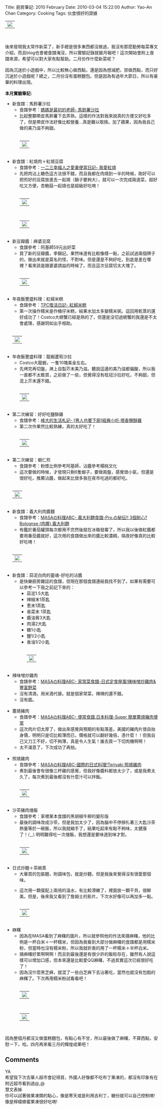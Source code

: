 Title: 廚房筆記: 2010 February
Date: 2010-03-04 15:22:00
Author: Yao-An Chan
Category: Cooking
Tags: 伙食很好的證據


<div class='post'>
<table style="width: auto; text-align: left; margin-left: auto; margin-right: auto;"><tbody><tr><td><a href="http://picasaweb.google.com/lh/photo/-EeM7GpD_NF1P_kFVqaTZQ?feat=embedwebsite"><img src="http://lh6.ggpht.com/_mvtDPM7iODU/S3eoeWE5xzI/AAAAAAAAGEY/6oQCfnRg2KI/s400/YAN_7292.JPG" /></a></td></tr></tbody></table><br /><br />後來發現我太常作新菜了，新手總是很多東西都沒做過，我沒有那麼勤勞每菜專文介紹，而且blog也會被食譜淹沒，所以實驗記錄就變月報吧！這次開始會附上食譜來源，希望可以對大家有點幫助。二月份作什麼新菜呢？<br /><br />因為沉迷於小遊戲中，所以比較無心做西點，還是因為想減肥，禁做西點，而只好沉迷於小遊戲呢？總之，二月份沒有蛋糕麵包。但是因為有過年大節日，所以有豪華的料理出現。<br /><br /><span style="font-weight: bold;">本月實驗筆記:</span><br /><ul><li>新食譜：馬鈴薯沙拉<br /><ul><li>食譜參考：<a href="http://www.wretch.cc/blog/bubutsai/9845628">媽媽是最初的老師- 馬鈴薯沙拉</a></li><li>比起整顆帶皮馬鈴薯下去弄熟，這樣的作法對我來說真的方便又好吃多了，但是帶皮作法好像比較營養...真是難以取捨。加了蘋果，因為我自己做的美乃滋不夠甜。<br /><br /><table style="width: auto; text-align: left; margin-left: auto; margin-right: auto;"><tbody><tr><td><a href="http://picasaweb.google.com/lh/photo/ybb9T-W3ECHyChO7cxk5pQ?feat=embedwebsite"><img src="http://lh6.ggpht.com/_mvtDPM7iODU/S2ounyigUrI/AAAAAAAAF_c/XsJgr-dRjU8/s400/YAN_7178.JPG" /></a></td></tr></tbody></table><br /></li></ul></li><li>新食譜：紅燒肉＋紅燒豆腐<br /><ul><li>食譜參考：<a href="http://tw.myblog.yahoo.com/maejima1975/article?mid=14211&amp;prev=14369&amp;l=f&amp;fid=7">一二三幸福人之愛妻便當日記- 我愛紅燒</a></li><li>先把肉沾上糖色這方法很不錯，而且我都在肉燒到一半的時候，剛好可以把煎好的豆腐放進去一起燒（鍋子要夠大），就可以一次完成兩道菜，超好吃又方便，杏鮑菇一起燒也是超級好吃唷！<br /><br /><table style="width: auto; text-align: left; margin-left: auto; margin-right: auto;"><tbody><tr><td><a href="http://picasaweb.google.com/lh/photo/lE7cFERnBUmfIyhvs2rM4A?feat=embedwebsite"><img src="http://lh5.ggpht.com/_mvtDPM7iODU/S2ovC4TnqJI/AAAAAAAAF_k/Vbn63Zp0Bog/s400/YAN_7185.JPG" /></a></td></tr></tbody></table><br /><table style="width: auto; text-align: left; margin-left: auto; margin-right: auto;"><tbody><tr><td><a href="http://picasaweb.google.com/lh/photo/XHpuaCFwx_7_bNVyIgEHgA?feat=embedwebsite"><img src="http://lh6.ggpht.com/_mvtDPM7iODU/S2ou9YDq8GI/AAAAAAAAF_g/4AvF8UcGiNo/s400/YAN_7184.JPG" /></a></td></tr></tbody></table><br /></li></ul></li><li>新豆瓣醬：麻婆豆腐<br /><ul><li>食譜參考：阿基師59元出好菜</li><li>買了新的豆瓣醬，李錦記。果然味道有比較像樣一點，之前試過兩個牌子的，做出來就是莫名的怪，不對味。但是還是不夠好吃，到底是差在哪裡？看來該是跟婆婆請益的時候了。而且這次豆腐切太大塊了。<br /><br /><table style="width: auto; text-align: left; margin-left: auto; margin-right: auto;"><tbody><tr><td><a href="http://picasaweb.google.com/lh/photo/ttCZVv6TsmfHleWoszz9jg?feat=embedwebsite"><img src="http://lh3.ggpht.com/_mvtDPM7iODU/S3eoND63qaI/AAAAAAAAGEQ/KdQ2pDbqliI/s400/YAN_7196.JPG" /></a></td></tr></tbody></table><br /></li></ul></li><li>年夜飯豐盛料理：紅蟳米糕<br /><ul><li>食譜參考：<a href="http://www.wretch.cc/blog/cllinbaby/26320249">TPC復活日記- 紅蟳米糕</a></li><li>第一次操作糯米是作桶仔米糕，結果水加太多變糯米粥。這回用乾蒸的還好成功了！Costco大螃蟹已經是熟的了，但還是沒切過螃蟹的我還是不太會處理，感謝玥如出手相助。<br /></li></ul></li><br /><table style="width: auto; text-align: left; margin-left: auto; margin-right: auto;"><tbody><tr><td><a href="http://picasaweb.google.com/lh/photo/-EeM7GpD_NF1P_kFVqaTZQ?feat=embedwebsite"><img src="http://lh6.ggpht.com/_mvtDPM7iODU/S3eoeWE5xzI/AAAAAAAAGEY/6oQCfnRg2KI/s400/YAN_7292.JPG" /></a></td></tr></tbody></table><br /><li>年夜飯豐盛料理：龍蝦蘆筍沙拉<br /><ul><li>Costco大龍蝦，一隻10塊美金左右。</li><li>先烤完再切盤，淋上自製芥末美乃滋。聽說這邊的美乃滋都偏酸，所以我一直都不太敢買，之前做了一些，但覺得沒有桂冠沙拉好吃，不夠甜，但混上芥末還不錯。<br /><br /><table style="width: auto; text-align: left; margin-left: auto; margin-right: auto;"><tbody><tr><td><a href="http://picasaweb.google.com/lh/photo/qZmfad-fvSki1SZv1K2huw?feat=embedwebsite"><img src="http://lh6.ggpht.com/_mvtDPM7iODU/S3eoilIEbeI/AAAAAAAAGEc/Slo0i1vs94o/s400/YAN_7296.JPG" /></a></td></tr></tbody></table><br /></li></ul></li><li>第二次練習：好好吃鹽酥雞<br /><ul><li>食譜參考：<a href="http://changfong.pixnet.net/blog/post/9608027">峰大的生活札記- [男人也要下廚]經典小吃‧塔香鹽酥雞</a></li><li>第二次作果然比較熟練，真的太好吃了！</li><br /><table style="width: auto; text-align: left; margin-left: auto; margin-right: auto;"><tbody><tr><td><a href="http://picasaweb.google.com/lh/photo/b-gGesO-XGDklqyl5kunTg?feat=embedwebsite"><img src="http://lh3.ggpht.com/_mvtDPM7iODU/S3jTMyzPmsI/AAAAAAAAGG0/LwR6B4tkZfU/s400/YAN_7425.JPG" /></a></td></tr></tbody></table><br /></ul></li><li>第二次練習：蝦仁煎<br /><ul><li>食譜參考：粉漿比例參考阿基師，沾醬參考楊桃文化<br /></li></ul><ul><li>這次要做的時候，才發現只剩6隻蝦子，要做兩盤，感覺很小氣，但還是很好吃，推薦沾醬，做起來比很多我在夜市吃過的都好吃。<br /></li></ul></li><br /><table style="width: auto; text-align: left; margin-left: auto; margin-right: auto;"><tbody><tr><td><a href="http://picasaweb.google.com/lh/photo/txKWZhszSyKWWMQzzU_CYg?feat=embedwebsite"><img src="http://lh3.ggpht.com/_mvtDPM7iODU/S4IIvHbA28I/AAAAAAAAGNI/DhRV41ORV0o/s400/YAN_7552.JPG" /></a></td></tr></tbody></table><br /><li>新食譜：義大利肉醬麵<br /><ul><li>食譜參考：<a href="http://www.masa.tw/%E7%B0%A1%E5%96%AE%E6%96%99%E7%90%86%E9%A3%9F%E8%AD%9C/%E7%BE%A9%E5%A4%A7%E5%88%A9%E9%BA%B5%E9%A3%9F%E8%AD%9C-pro%E3%81%AE%E7%A7%98%E4%BC%9D-3%E5%80%8B%E8%80%90%E5%BF%83-bolognse-%E8%82%89%E9%86%AC-%E7%BE%A9%E5%A4%A7%E5%88%A9%E9%BA%B5.html">MASAの料理ABC- 義大利麵食譜-Pro.の秘伝!! 3個耐心? Bolognse (肉醬) 義大利麵</a></li><li>有鑑於番茄罐頭每次都用不完然後就在冰箱發霉了，所以我以後做紅醬都要用番茄醬就好，這次用的食譜做出來的醬比較濃稠，隔夜好像真的比較好吃唷！<br /></li></ul></li><br /><table style="width: auto; text-align: left; margin-left: auto; margin-right: auto;"><tbody><tr><td><a href="http://picasaweb.google.com/lh/photo/Ei7dm1tos5rIJudPPoAG7A?feat=embedwebsite"><img src="http://lh6.ggpht.com/_mvtDPM7iODU/S4il0_0mPpI/AAAAAAAAGYs/YHNxqiOqiDg/s400/YAN_7560.JPG" /></a></td></tr></tbody></table><br /><li>新食譜：蒜泥白肉的靈魂-好吃的沾醬<br /><ul><li>是快樂廚房雜誌的食譜，但現在那個食譜連結我找不到了。如果有需要可以參考一下我之前記下來的：<br /><ul><li>蒜泥1.5大匙</li></ul><ul><li>辣椒末1茶匙</li><li>蔥末1茶匙 </li><li>香菜末 1茶匙</li><li>醬油膏3大匙</li><li>肉湯2大匙</li><li>糖1小匙</li><li>鹽1/2小匙</li><li>香油1/2小匙</li><br /><table style="width: auto;"><tbody><tr><td><a href="http://picasaweb.google.com/lh/photo/sNufBTJDNbZzkys5SX5d-A?feat=embedwebsite"><img src="http://lh5.ggpht.com/_mvtDPM7iODU/S4il5D4EqZI/AAAAAAAAGYw/eicL03X_vWY/s400/YAN_7563.JPG" /></a></td></tr></tbody></table><br /></ul></li></ul></li><li>辣味噌炒雞肉<br /><ul><li>食譜參考：<a href="http://www.masa.tw/%E7%B0%A1%E5%96%AE%E6%96%99%E7%90%86%E9%A3%9F%E8%AD%9C/%E5%AE%B6%E5%B8%B8%E8%8F%9C%E9%A3%9F%E8%AD%9C-%E6%97%A5%E5%BC%8F%E5%AE%9A%E9%A3%9F%E5%B1%8B%E9%A2%A8%E8%BE%A3%E5%91%B3%E5%99%8C%E7%82%92%E9%9B%9E%E8%82%89%E8%B1%90%E5%AF%8C%E9%87%8E%E8%8F%9C.html#extended">MASAの料理ABC- 家常菜食譜-日式定食屋風!辣味噌炒雞肉&amp;豐富野菜</a></li><li>沒有清酒，用米酒代替。就是個家常菜，辣辣的還不錯。</li><li>沒有圖。<br /><br /></li></ul></li><li>薑燒豬肉<br /><ul><li>食譜參考：<a href="http://www.masa.tw/%E7%B0%A1%E5%96%AE%E6%96%99%E7%90%86%E9%A3%9F%E8%AD%9C/%E4%BE%BF%E7%95%B6%E9%A3%9F%E8%AD%9C%E6%97%A5%E6%9C%AC%E6%96%99%E7%90%86-super-%E7%B0%A1%E5%96%AE%E8%96%91%E7%87%92%E8%B1%AC%E8%82%89%E4%BE%BF%E7%95%B6.html">MASAの料理ABC- 便當食譜,日本料理-Super 簡單薑燒豬肉便當</a></li><li>這次肉片切太厚了，做出來感覺與預期的有點落差。美國的豬肉片很自抬身價，明明只是切比較薄而已，價格就可以翻好幾倍，憑什麼！！但我自己又刀工不好，切不夠薄，真是令人生氣！誰去買一下切肉機啊啊！</li><li>太不滿意了，下次成功了再拍。<br /><br /></li></ul></li><li>照燒雞肉<br /><ul><li>食譜參考：<a href="http://www.masa.tw/%E7%B0%A1%E5%96%AE%E6%B8%9B%E8%82%A5%E9%A3%9F%E8%AD%9C/%E6%B8%9B%E8%82%A5%E9%A3%9F%E8%AD%9C-%E7%B0%A1%E5%96%AE%E9%A3%9F%E8%AD%9C-%E5%B9%BC%E5%85%92%E9%A3%9F%E8%AD%9C-%E7%85%A7%E7%87%92%E9%9B%9E%E8%82%89.html#extended">MASAの料理ABC-國際的日式料理!Teriyaki 照燒雞肉</a></li><li>煮到最後會有很像三杯雞的感覺，但我好像醬料都放太少了，或是我煮太久了，每次煮到最後都沒有什麼汁可以拌飯。<br /><br /><table style="width: auto; text-align: left; margin-left: auto; margin-right: auto;"><tbody><tr><td><a href="http://picasaweb.google.com/lh/photo/AjfvrvE90BTVg_ch0aFxVA?feat=embedwebsite"><img src="http://lh6.ggpht.com/_mvtDPM7iODU/S4imaGuJH8I/AAAAAAAAGZc/bbFKNPyTJFU/s400/YAN_7566.JPG" /></a></td></tr></tbody></table><br /></li></ul></li><li>沙茶豬肉燴飯<br /><ul><li>食譜參考：家裡某本食譜的黑胡椒牛柳的變形版</li><li>最後的調味改成沙茶，但是我加太少了，因為腦中不停掙扎著三大匙沙茶熱量等於一碗飯，所以我就縮手了，結果吃起來有點不夠味，太健康了！/__\ 明明難得吃一次燴飯，我想還是要味道到味才對。<br /><br /><table style="width: auto; text-align: left; margin-left: auto; margin-right: auto;"><tbody><tr><td><a href="http://picasaweb.google.com/lh/photo/pLPoMNU-gatTxqGudmL8oA?feat=embedwebsite"><img src="http://lh3.ggpht.com/_mvtDPM7iODU/S4imlgoMzOI/AAAAAAAAGZo/mxRshx5nbZ8/s400/YAN_7570.JPG" /></a></td></tr></tbody></table><br /></li></ul></li><li>日式炒麵＋茶碗蒸<ul><li>大華買的包裝麵，附調味包，就是炒麵，但是我後來覺得沒有很愛那個味。<br /></li></ul></li><ul><li>這次用一顆蛋配上兩倍的溫水，有比較滑嫩了，裡面放一顆干貝，很鮮美。但是，後來我又看到了詹姆士的影片，下次水好像可以再加多一點。<br /><br /><table style="width: auto; text-align: left; margin-left: auto; margin-right: auto;"><tbody><tr><td><a href="http://picasaweb.google.com/lh/photo/U3tt0aeL2XX1jjn9SXCBPA?feat=embedwebsite"><img src="http://lh5.ggpht.com/_mvtDPM7iODU/S43jRO7T0jI/AAAAAAAAGak/5m5MPEX40wM/s400/YAN_7578.JPG" /></a></td></tr></tbody></table><br /></li></ul><li>麻糬<br /><ul><li>因為在MASA看到了麻糬的圖片，所以就參照他的作法來擣麻糬，他的比例是一杯白米＋一杯糯米，但因為我看到大部分做麻糬的食譜都是用糯米粉，但當時也沒有糯米粉，所以我就折衷的用了一杯糯米＋半杯白米。</li><li>擣麻糬好累啊啊啊！而且到最後還是有很少許的飯粒存在，雖然有人說這樣可以增加口感，但本來還是比較愛QQ麻糬，不過其實這次已經很好吃了！</li><li>因為沒什麼黑芝麻，就混了一些白芝麻下去沾著吃，當然也就沒有包餡的麻糬了。下次再用糯米粉試看看吧！<br /><br /><table style="width: auto; text-align: left; margin-left: auto; margin-right: auto;"><tbody><tr><td><a href="http://picasaweb.google.com/lh/photo/RIutd4A8Z-ETI5ibJI0eYw?feat=embedwebsite"><img src="http://lh6.ggpht.com/_mvtDPM7iODU/S39G9n2UilI/AAAAAAAAGLE/c4reNIrgoY0/s400/YAN_7467.JPG" /></a></td></tr></tbody></table><br /><table style="width: auto; text-align: left; margin-left: auto; margin-right: auto;"><tbody><tr><td><a href="http://picasaweb.google.com/lh/photo/XBGJynKNk7PouDouFqt-YQ?feat=embedwebsite"><img src="http://lh6.ggpht.com/_mvtDPM7iODU/S39HCAFah0I/AAAAAAAAGLM/0z0PgcGqjG8/s400/YAN_7463.JPG" /></a></td></tr></tbody></table><br /></li></ul></li></ul>因為整個月都沒又做蛋糕麵包，有點心有不甘，所以最後做了麻糬，不算西點，安慰一下，哈。四月再來看三月的輝煌成果吧！</div>
<h2>Comments</h2>
<div class='comments'>
<div class='comment'>
<div class='author'>YA</div>
<div class='content'>
希望我下次去華人超市會記得買，外國人好像都不吃布丁果凍的，都沒有印象有在附近超市看到過@_@</div>
</div>
<div class='comment'>
<div class='author'>慧文表姊</div>
<div class='content'>
你可以試著做果凍類的點心，像是寒天或是利用吉利丁，糖份就可以自己控制唷!<br />像是檸檬蜂蜜果凍很好吃唷!</div>
</div>
</div>
